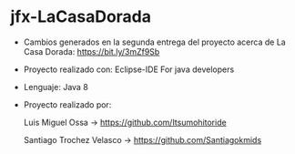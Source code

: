 # jfx-LaCasaDorada

* Cambios generados en la segunda entrega del proyecto acerca de La Casa Dorada:
https://bit.ly/3mZf9Sb

* Proyecto realizado con:
Eclipse-IDE For java developers

* Lenguaje:
Java 8 

* Proyecto realizado por:

  Luis Miguel Ossa -> https://github.com/Itsumohitoride

  Santiago Trochez Velasco -> https://github.com/Santiagokmids

